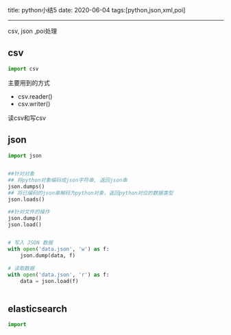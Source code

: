 title:  python小结5
date:  2020-06-04
tags:[python,json,xml,poi]


---
csv, json ,poi处理
 <!--more-->

 ## csv
 ```python
 import csv

 ```
 主要用到的方式

 * csv.reader()
 * csv.writer()

读csv和写csv

## json

```python
import json


##针对对象
## 将python对象编码成json字符串, 返回json串
json.dumps()
## 将已编码的json串解码为python对象，返回python对应的数据类型
json.loads()

##针对文件的操作
json.dump()
json.load()


# 写入 JSON 数据
with open('data.json', 'w') as f:
    json.dump(data, f)
 
# 读取数据
with open('data.json', 'r') as f:
    data = json.load(f)
    
```

## elasticsearch

```python 
import 

```






